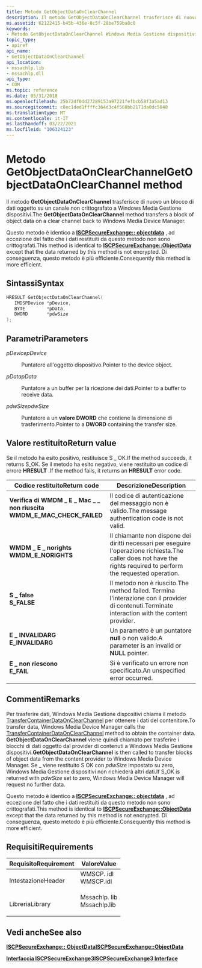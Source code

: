 ```yaml
---
title: Metodo GetObjectDataOnClearChannel
description: Il metodo GetObjectDataOnClearChannel trasferisce di nuovo un blocco di dati oggetto su un canale non crittografato a Windows Media Gestione dispositivi.
ms.assetid: 62122415-b45b-436e-8c5f-28be759ba8c0
keywords:
- Metodo GetObjectDataOnClearChannel Windows Media Gestione dispositivi
topic_type:
- apiref
api_name:
- GetObjectDataOnClearChannel
api_location:
- mssachlp.lib
- mssachlp.dll
api_type:
- COM
ms.topic: reference
ms.date: 05/31/2018
ms.openlocfilehash: 25b72df0dd27289153a97221fefbcb58f3a5ad13
ms.sourcegitcommit: c8ec1ded1ffffc364d3c4f560bb2171da0dc5040
ms.translationtype: MT
ms.contentlocale: it-IT
ms.lasthandoff: 03/22/2021
ms.locfileid: "106324123"
---
```

# <a name="getobjectdataonclearchannel-method"></a><span data-ttu-id="603aa-104">Metodo GetObjectDataOnClearChannel</span><span class="sxs-lookup"><span data-stu-id="603aa-104">GetObjectDataOnClearChannel method</span></span>

<span data-ttu-id="603aa-105">Il metodo **GetObjectDataOnClearChannel** trasferisce di nuovo un blocco di dati oggetto su un canale non crittografato a Windows Media Gestione dispositivi.</span><span class="sxs-lookup"><span data-stu-id="603aa-105">The **GetObjectDataOnClearChannel** method transfers a block of object data on a clear channel back to Windows Media Device Manager.</span></span>

<span data-ttu-id="603aa-106">Questo metodo è identico a [**ISCPSecureExchange:: objectdata**](/windows/desktop/api/mswmdm/nf-mswmdm-iscpsecureexchange-objectdata) , ad eccezione del fatto che i dati restituiti da questo metodo non sono crittografati.</span><span class="sxs-lookup"><span data-stu-id="603aa-106">This method is identical to [**ISCPSecureExchange::ObjectData**](/windows/desktop/api/mswmdm/nf-mswmdm-iscpsecureexchange-objectdata) except that the data returned by this method is not encrypted.</span></span> <span data-ttu-id="603aa-107">Di conseguenza, questo metodo è più efficiente.</span><span class="sxs-lookup"><span data-stu-id="603aa-107">Consequently this method is more efficient.</span></span>

## <a name="syntax"></a><span data-ttu-id="603aa-108">Sintassi</span><span class="sxs-lookup"><span data-stu-id="603aa-108">Syntax</span></span>


```C++
HRESULT GetObjectDataOnClearChannel(
   IMDSPDevice *pDevice,
   BYTE        *pData,
   DWORD       *pdwSize
);
```



## <a name="parameters"></a><span data-ttu-id="603aa-109">Parametri</span><span class="sxs-lookup"><span data-stu-id="603aa-109">Parameters</span></span>

<dl> <dt>

<span data-ttu-id="603aa-110">*pDevice*</span><span class="sxs-lookup"><span data-stu-id="603aa-110">*pDevice*</span></span> 
</dt> <dd>

<span data-ttu-id="603aa-111">Puntatore all'oggetto dispositivo.</span><span class="sxs-lookup"><span data-stu-id="603aa-111">Pointer to the device object.</span></span>

</dd> <dt>

<span data-ttu-id="603aa-112">*pData*</span><span class="sxs-lookup"><span data-stu-id="603aa-112">*pData*</span></span> 
</dt> <dd>

<span data-ttu-id="603aa-113">Puntatore a un buffer per la ricezione dei dati.</span><span class="sxs-lookup"><span data-stu-id="603aa-113">Pointer to a buffer to receive data.</span></span>

</dd> <dt>

<span data-ttu-id="603aa-114">*pdwSize*</span><span class="sxs-lookup"><span data-stu-id="603aa-114">*pdwSize*</span></span> 
</dt> <dd>

<span data-ttu-id="603aa-115">Puntatore a un **valore DWORD** che contiene la dimensione di trasferimento.</span><span class="sxs-lookup"><span data-stu-id="603aa-115">Pointer to a **DWORD** containing the transfer size.</span></span>

</dd> </dl>

## <a name="return-value"></a><span data-ttu-id="603aa-116">Valore restituito</span><span class="sxs-lookup"><span data-stu-id="603aa-116">Return value</span></span>

<span data-ttu-id="603aa-117">Se il metodo ha esito positivo, restituisce S \_ OK.</span><span class="sxs-lookup"><span data-stu-id="603aa-117">If the method succeeds, it returns S\_OK.</span></span> <span data-ttu-id="603aa-118">Se il metodo ha esito negativo, viene restituito un codice di errore **HRESULT** .</span><span class="sxs-lookup"><span data-stu-id="603aa-118">If the method fails, it returns an **HRESULT** error code.</span></span>



| <span data-ttu-id="603aa-119">Codice restituito</span><span class="sxs-lookup"><span data-stu-id="603aa-119">Return code</span></span>                                                                                                | <span data-ttu-id="603aa-120">Descrizione</span><span class="sxs-lookup"><span data-stu-id="603aa-120">Description</span></span>                                                                                 |
|------------------------------------------------------------------------------------------------------------|---------------------------------------------------------------------------------------------|
| <dl> <span data-ttu-id="603aa-121"><dt>**Verifica di WMDM \_ E \_ Mac \_ \_ non riuscita**</dt></span><span class="sxs-lookup"><span data-stu-id="603aa-121"><dt>**WMDM\_E\_MAC\_CHECK\_FAILED**</dt></span></span> </dl> | <span data-ttu-id="603aa-122">Il codice di autenticazione del messaggio non è valido.</span><span class="sxs-lookup"><span data-stu-id="603aa-122">The message authentication code is not valid.</span></span><br/>                                    |
| <dl> <span data-ttu-id="603aa-123"><dt>**WMDM \_ E \_ norights**</dt></span><span class="sxs-lookup"><span data-stu-id="603aa-123"><dt>**WMDM\_E\_NORIGHTS**</dt></span></span> </dl>           | <span data-ttu-id="603aa-124">Il chiamante non dispone dei diritti necessari per eseguire l'operazione richiesta.</span><span class="sxs-lookup"><span data-stu-id="603aa-124">The caller does not have the rights required to perform the requested operation.</span></span><br/> |
| <dl> <span data-ttu-id="603aa-125"><dt>**S \_ false**</dt></span><span class="sxs-lookup"><span data-stu-id="603aa-125"><dt>**S\_FALSE**</dt></span></span> </dl>                    | <span data-ttu-id="603aa-126">Il metodo non è riuscito.</span><span class="sxs-lookup"><span data-stu-id="603aa-126">The method failed.</span></span> <span data-ttu-id="603aa-127">Termina l'interazione con il provider di contenuti.</span><span class="sxs-lookup"><span data-stu-id="603aa-127">Terminate interaction with the content provider.</span></span><br/>              |
| <dl> <span data-ttu-id="603aa-128"><dt>**E \_ INVALIDARG**</dt></span><span class="sxs-lookup"><span data-stu-id="603aa-128"><dt>**E\_INVALIDARG**</dt></span></span> </dl>               | <span data-ttu-id="603aa-129">Un parametro è un puntatore **null** o non valido.</span><span class="sxs-lookup"><span data-stu-id="603aa-129">A parameter is an invalid or **NULL** pointer.</span></span><br/>                                   |
| <dl> <span data-ttu-id="603aa-130"><dt>**E \_ non riescono**</dt></span><span class="sxs-lookup"><span data-stu-id="603aa-130"><dt>**E\_FAIL**</dt></span></span> </dl>                     | <span data-ttu-id="603aa-131">Si è verificato un errore non specificato.</span><span class="sxs-lookup"><span data-stu-id="603aa-131">An unspecified error occurred.</span></span><br/>                                                   |



 

## <a name="remarks"></a><span data-ttu-id="603aa-132">Commenti</span><span class="sxs-lookup"><span data-stu-id="603aa-132">Remarks</span></span>

<span data-ttu-id="603aa-133">Per trasferire dati, Windows Media Gestione dispositivi chiama il metodo [TransferContainerDataOnClearChannel](/windows/desktop/api/mswmdm/nf-mswmdm-iscpsecureexchange3-transfercontainerdataonclearchannel) per ottenere i dati del contenitore.</span><span class="sxs-lookup"><span data-stu-id="603aa-133">To transfer data, Windows Media Device Manager calls the [TransferContainerDataOnClearChannel](/windows/desktop/api/mswmdm/nf-mswmdm-iscpsecureexchange3-transfercontainerdataonclearchannel) method to obtain the container data.</span></span> <span data-ttu-id="603aa-134">**GetObjectDataOnClearChannel** viene quindi chiamato per trasferire i blocchi di dati oggetto dal provider di contenuti a Windows Media Gestione dispositivi.</span><span class="sxs-lookup"><span data-stu-id="603aa-134">**GetObjectDataOnClearChannel** is then called to transfer blocks of object data from the content provider to Windows Media Device Manager.</span></span> <span data-ttu-id="603aa-135">Se \_ viene restituito S OK con *pdwSize* impostato su zero, Windows Media Gestione dispositivi non richiederà altri dati.</span><span class="sxs-lookup"><span data-stu-id="603aa-135">If S\_OK is returned with *pdwSize* set to zero, Windows Media Device Manager will request no further data.</span></span>

<span data-ttu-id="603aa-136">Questo metodo è identico a [**ISCPSecureExchange:: objectdata**](/windows/desktop/api/mswmdm/nf-mswmdm-iscpsecureexchange-objectdata) , ad eccezione del fatto che i dati restituiti da questo metodo non sono crittografati.</span><span class="sxs-lookup"><span data-stu-id="603aa-136">This method is identical to [**ISCPSecureExchange::ObjectData**](/windows/desktop/api/mswmdm/nf-mswmdm-iscpsecureexchange-objectdata) except that the data returned by this method is not encrypted.</span></span> <span data-ttu-id="603aa-137">Di conseguenza, questo metodo è più efficiente.</span><span class="sxs-lookup"><span data-stu-id="603aa-137">Consequently this method is more efficient.</span></span>

## <a name="requirements"></a><span data-ttu-id="603aa-138">Requisiti</span><span class="sxs-lookup"><span data-stu-id="603aa-138">Requirements</span></span>



| <span data-ttu-id="603aa-139">Requisito</span><span class="sxs-lookup"><span data-stu-id="603aa-139">Requirement</span></span> | <span data-ttu-id="603aa-140">Valore</span><span class="sxs-lookup"><span data-stu-id="603aa-140">Value</span></span> |
|--------------------|-----------------------------------------------------------------------------------------|
| <span data-ttu-id="603aa-141">Intestazione</span><span class="sxs-lookup"><span data-stu-id="603aa-141">Header</span></span><br/>  | <dl> <span data-ttu-id="603aa-142"><dt>WMSCP. idl</dt></span><span class="sxs-lookup"><span data-stu-id="603aa-142"><dt>WMSCP.idl</dt></span></span> </dl>    |
| <span data-ttu-id="603aa-143">Libreria</span><span class="sxs-lookup"><span data-stu-id="603aa-143">Library</span></span><br/> | <dl> <span data-ttu-id="603aa-144"><dt>Mssachlp. lib</dt></span><span class="sxs-lookup"><span data-stu-id="603aa-144"><dt>Mssachlp.lib</dt></span></span> </dl> |



## <a name="see-also"></a><span data-ttu-id="603aa-145">Vedi anche</span><span class="sxs-lookup"><span data-stu-id="603aa-145">See also</span></span>

<dl> <dt>

[<span data-ttu-id="603aa-146">**ISCPSecureExchange:: ObjectData**</span><span class="sxs-lookup"><span data-stu-id="603aa-146">**ISCPSecureExchange::ObjectData**</span></span>](/windows/desktop/api/mswmdm/nf-mswmdm-iscpsecureexchange-objectdata)
</dt> <dt>

[<span data-ttu-id="603aa-147">**Interfaccia ISCPSecureExchange3**</span><span class="sxs-lookup"><span data-stu-id="603aa-147">**ISCPSecureExchange3 Interface**</span></span>](/windows/desktop/api/mswmdm/nn-mswmdm-iscpsecureexchange3)
</dt> </dl>

 

 





